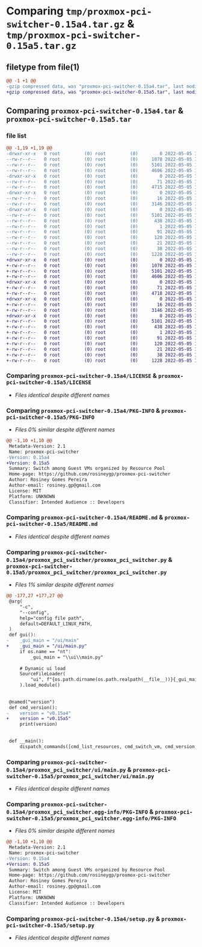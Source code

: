# Comparing `tmp/proxmox-pci-switcher-0.15a4.tar.gz` & `tmp/proxmox-pci-switcher-0.15a5.tar.gz`

## filetype from file(1)

```diff
@@ -1 +1 @@
-gzip compressed data, was "proxmox-pci-switcher-0.15a4.tar", last modified: Thu May  5 10:24:20 2022, max compression
+gzip compressed data, was "proxmox-pci-switcher-0.15a5.tar", last modified: Thu May  5 10:52:30 2022, max compression
```

## Comparing `proxmox-pci-switcher-0.15a4.tar` & `proxmox-pci-switcher-0.15a5.tar`

### file list

```diff
@@ -1,19 +1,19 @@
-drwxr-xr-x   0 root         (0) root         (0)        0 2022-05-05 10:24:20.297470 proxmox-pci-switcher-0.15a4/
--rw-r--r--   0 root         (0) root         (0)     1078 2022-05-05 10:24:04.000000 proxmox-pci-switcher-0.15a4/LICENSE
--rw-r--r--   0 root         (0) root         (0)     5101 2022-05-05 10:24:20.297470 proxmox-pci-switcher-0.15a4/PKG-INFO
--rw-r--r--   0 root         (0) root         (0)     4606 2022-05-05 10:24:04.000000 proxmox-pci-switcher-0.15a4/README.md
-drwxr-xr-x   0 root         (0) root         (0)        0 2022-05-05 10:24:20.297470 proxmox-pci-switcher-0.15a4/proxmox_pci_switcher/
--rw-r--r--   0 root         (0) root         (0)       71 2022-05-05 10:24:04.000000 proxmox-pci-switcher-0.15a4/proxmox_pci_switcher/__init__.py
--rw-r--r--   0 root         (0) root         (0)     4715 2022-05-05 10:24:19.000000 proxmox-pci-switcher-0.15a4/proxmox_pci_switcher/proxmox_pci_switcher.py
-drwxr-xr-x   0 root         (0) root         (0)        0 2022-05-05 10:24:20.297470 proxmox-pci-switcher-0.15a4/proxmox_pci_switcher/ui/
--rw-r--r--   0 root         (0) root         (0)       16 2022-05-05 10:24:04.000000 proxmox-pci-switcher-0.15a4/proxmox_pci_switcher/ui/__init__.py
--rw-r--r--   0 root         (0) root         (0)     3146 2022-05-05 10:24:04.000000 proxmox-pci-switcher-0.15a4/proxmox_pci_switcher/ui/main.py
-drwxr-xr-x   0 root         (0) root         (0)        0 2022-05-05 10:24:20.297470 proxmox-pci-switcher-0.15a4/proxmox_pci_switcher.egg-info/
--rw-r--r--   0 root         (0) root         (0)     5101 2022-05-05 10:24:20.000000 proxmox-pci-switcher-0.15a4/proxmox_pci_switcher.egg-info/PKG-INFO
--rw-r--r--   0 root         (0) root         (0)      438 2022-05-05 10:24:20.000000 proxmox-pci-switcher-0.15a4/proxmox_pci_switcher.egg-info/SOURCES.txt
--rw-r--r--   0 root         (0) root         (0)        1 2022-05-05 10:24:20.000000 proxmox-pci-switcher-0.15a4/proxmox_pci_switcher.egg-info/dependency_links.txt
--rw-r--r--   0 root         (0) root         (0)       91 2022-05-05 10:24:20.000000 proxmox-pci-switcher-0.15a4/proxmox_pci_switcher.egg-info/entry_points.txt
--rw-r--r--   0 root         (0) root         (0)      120 2022-05-05 10:24:20.000000 proxmox-pci-switcher-0.15a4/proxmox_pci_switcher.egg-info/requires.txt
--rw-r--r--   0 root         (0) root         (0)       21 2022-05-05 10:24:20.000000 proxmox-pci-switcher-0.15a4/proxmox_pci_switcher.egg-info/top_level.txt
--rw-r--r--   0 root         (0) root         (0)       38 2022-05-05 10:24:20.297470 proxmox-pci-switcher-0.15a4/setup.cfg
--rw-r--r--   0 root         (0) root         (0)     1228 2022-05-05 10:24:04.000000 proxmox-pci-switcher-0.15a4/setup.py
+drwxr-xr-x   0 root         (0) root         (0)        0 2022-05-05 10:52:30.972336 proxmox-pci-switcher-0.15a5/
+-rw-r--r--   0 root         (0) root         (0)     1078 2022-05-05 10:52:09.000000 proxmox-pci-switcher-0.15a5/LICENSE
+-rw-r--r--   0 root         (0) root         (0)     5101 2022-05-05 10:52:30.972336 proxmox-pci-switcher-0.15a5/PKG-INFO
+-rw-r--r--   0 root         (0) root         (0)     4606 2022-05-05 10:52:09.000000 proxmox-pci-switcher-0.15a5/README.md
+drwxr-xr-x   0 root         (0) root         (0)        0 2022-05-05 10:52:30.968336 proxmox-pci-switcher-0.15a5/proxmox_pci_switcher/
+-rw-r--r--   0 root         (0) root         (0)       71 2022-05-05 10:52:09.000000 proxmox-pci-switcher-0.15a5/proxmox_pci_switcher/__init__.py
+-rw-r--r--   0 root         (0) root         (0)     4718 2022-05-05 10:52:30.000000 proxmox-pci-switcher-0.15a5/proxmox_pci_switcher/proxmox_pci_switcher.py
+drwxr-xr-x   0 root         (0) root         (0)        0 2022-05-05 10:52:30.972336 proxmox-pci-switcher-0.15a5/proxmox_pci_switcher/ui/
+-rw-r--r--   0 root         (0) root         (0)       16 2022-05-05 10:52:09.000000 proxmox-pci-switcher-0.15a5/proxmox_pci_switcher/ui/__init__.py
+-rw-r--r--   0 root         (0) root         (0)     3146 2022-05-05 10:52:09.000000 proxmox-pci-switcher-0.15a5/proxmox_pci_switcher/ui/main.py
+drwxr-xr-x   0 root         (0) root         (0)        0 2022-05-05 10:52:30.972336 proxmox-pci-switcher-0.15a5/proxmox_pci_switcher.egg-info/
+-rw-r--r--   0 root         (0) root         (0)     5101 2022-05-05 10:52:30.000000 proxmox-pci-switcher-0.15a5/proxmox_pci_switcher.egg-info/PKG-INFO
+-rw-r--r--   0 root         (0) root         (0)      438 2022-05-05 10:52:30.000000 proxmox-pci-switcher-0.15a5/proxmox_pci_switcher.egg-info/SOURCES.txt
+-rw-r--r--   0 root         (0) root         (0)        1 2022-05-05 10:52:30.000000 proxmox-pci-switcher-0.15a5/proxmox_pci_switcher.egg-info/dependency_links.txt
+-rw-r--r--   0 root         (0) root         (0)       91 2022-05-05 10:52:30.000000 proxmox-pci-switcher-0.15a5/proxmox_pci_switcher.egg-info/entry_points.txt
+-rw-r--r--   0 root         (0) root         (0)      120 2022-05-05 10:52:30.000000 proxmox-pci-switcher-0.15a5/proxmox_pci_switcher.egg-info/requires.txt
+-rw-r--r--   0 root         (0) root         (0)       21 2022-05-05 10:52:30.000000 proxmox-pci-switcher-0.15a5/proxmox_pci_switcher.egg-info/top_level.txt
+-rw-r--r--   0 root         (0) root         (0)       38 2022-05-05 10:52:30.972336 proxmox-pci-switcher-0.15a5/setup.cfg
+-rw-r--r--   0 root         (0) root         (0)     1228 2022-05-05 10:52:09.000000 proxmox-pci-switcher-0.15a5/setup.py
```

### Comparing `proxmox-pci-switcher-0.15a4/LICENSE` & `proxmox-pci-switcher-0.15a5/LICENSE`

 * *Files identical despite different names*

### Comparing `proxmox-pci-switcher-0.15a4/PKG-INFO` & `proxmox-pci-switcher-0.15a5/PKG-INFO`

 * *Files 0% similar despite different names*

```diff
@@ -1,10 +1,10 @@
 Metadata-Version: 2.1
 Name: proxmox-pci-switcher
-Version: 0.15a4
+Version: 0.15a5
 Summary: Switch among Guest VMs organized by Resource Pool
 Home-page: https://github.com/rosineygp/proxmox-pci-switcher
 Author: Rosiney Gomes Pereira
 Author-email: rosiney.gp@gmail.com
 License: MIT
 Platform: UNKNOWN
 Classifier: Intended Audience :: Developers
```

### Comparing `proxmox-pci-switcher-0.15a4/README.md` & `proxmox-pci-switcher-0.15a5/README.md`

 * *Files identical despite different names*

### Comparing `proxmox-pci-switcher-0.15a4/proxmox_pci_switcher/proxmox_pci_switcher.py` & `proxmox-pci-switcher-0.15a5/proxmox_pci_switcher/proxmox_pci_switcher.py`

 * *Files 1% similar despite different names*

```diff
@@ -177,27 +177,27 @@
 @arg(
     "-c",
     "--config",
     help="config file path",
     default=DEFAULT_LINUX_PATH,
 )
 def gui():
-    _gui_main = "/ui/main"
+    _gui_main = "/ui/main.py"
     if os.name == "nt":
         _gui_main = "\\ui\\main.py"
 
     # Dynamic ui load
     SourceFileLoader(
         "ui", f"{os.path.dirname(os.path.realpath(__file__))}{_gui_main}"
     ).load_module()
 
 
 @named("version")
 def cmd_version():
-    version = "v0.15a4"
+    version = "v0.15a5"
     print(version)
 
 
 def __main():
     dispatch_commands([cmd_list_resources, cmd_switch_vm, cmd_version, gui])
```

### Comparing `proxmox-pci-switcher-0.15a4/proxmox_pci_switcher/ui/main.py` & `proxmox-pci-switcher-0.15a5/proxmox_pci_switcher/ui/main.py`

 * *Files identical despite different names*

### Comparing `proxmox-pci-switcher-0.15a4/proxmox_pci_switcher.egg-info/PKG-INFO` & `proxmox-pci-switcher-0.15a5/proxmox_pci_switcher.egg-info/PKG-INFO`

 * *Files 0% similar despite different names*

```diff
@@ -1,10 +1,10 @@
 Metadata-Version: 2.1
 Name: proxmox-pci-switcher
-Version: 0.15a4
+Version: 0.15a5
 Summary: Switch among Guest VMs organized by Resource Pool
 Home-page: https://github.com/rosineygp/proxmox-pci-switcher
 Author: Rosiney Gomes Pereira
 Author-email: rosiney.gp@gmail.com
 License: MIT
 Platform: UNKNOWN
 Classifier: Intended Audience :: Developers
```

### Comparing `proxmox-pci-switcher-0.15a4/setup.py` & `proxmox-pci-switcher-0.15a5/setup.py`

 * *Files identical despite different names*

